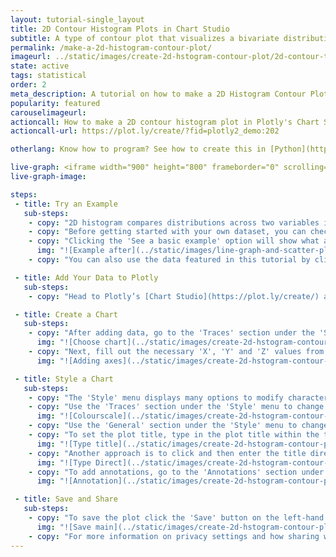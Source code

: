 ```yaml
---
layout: tutorial-single_layout
title: 2D Contour Histogram Plots in Chart Studio
subtitle: A type of contour plot that visualizes a bivariate distribution with contour lines.
permalink: /make-a-2d-histogram-contour-plot/
imageurl: ../static/images/create-2d-hstogram-contour-plot/2d-contour-thumb.png
state: active
tags: statistical
order: 2
meta_description: A tutorial on how to make a 2D Histogram Contour Plot in Chart Studio.
popularity: featured
carouselimageurl:
actioncall: How to make a 2D contour histogram plot in Plotly's Chart Studio
actioncall-url: https://plot.ly/create/?fid=plotly2_demo:202

otherlang: Know how to program? See how to create this in [Python](https://plot.ly/python/density-plots/#2d-histogram-contour-plot-with-histogram-subplots).

live-graph: <iframe width="900" height="800" frameborder="0" scrolling="no" src="https://plot.ly/~plotly2_demo/202.embed"></iframe>
live-graph-image:

steps:
 - title: Try an Example
   sub-steps:
    - copy: "2D histogram compares distributions across two variables in a contour plot fashion and the distribution is depicted by a colorscale."
    - copy: "Before getting started with your own dataset, you can check out an example. First, select the 'Type' menu. Hovering the mouse over the chart type icon, will display three options: 1) Charts like this by Plotly users, 2) View tutorials on this chart type and 3) See a basic example."
    - copy: "Clicking the 'See a basic example' option will show what a sample chart looks like after adding data and editing with the style. You'll also see what labels and style attributes were selected for this specific chart, as well as the end result."
      img: "![Example after](../static/images/line-graph-and-scatter-plot-with-excel/scatter-try-example.gif)"
    - copy: "You can also use the data featured in this tutorial by clicking on 'Open This Data in Plotly' on the left-hand side. It'll open in your workspace."

 - title: Add Your Data to Plotly
   sub-steps:
    - copy: "Head to Plotly’s [Chart Studio](https://plot.ly/create/) and add your data. You have the option of typing directly in the grid, uploading your file, or entering a URL of an online dataset. Plotly accepts .xls, .xlsx, or .csv files. For more information on how to enter your data, see [this](https://help.plot.ly/add-data-to-the-plotly-grid/) tutorial."

 - title: Create a Chart
   sub-steps:
    - copy: "After adding data, go to the 'Traces' section under the 'Structure' menu on the left-hand side. Choose the 'Type' of trace, then choose '2D Contour Histogram' under 'Distributions' chart type."
      img: "![Choose chart](../static/images/create-2d-hstogram-contour-plot/contour2D-choose-chart.png)"
    - copy: "Next, fill out the necessary 'X', 'Y' and 'Z' values from their respective dropdown menus. This will create a 2D contour, as seen below."
      img: "![Adding axes](../static/images/create-2d-hstogram-contour-plot/contour2D-values.png)"

 - title: Style a Chart
   sub-steps:
    - copy: "The 'Style' menu displays many options to modify characteristics of the overall chart layout or the individual traces. To see more options about styling the chart visit the [style and layout](https://help.plot.ly/tutorials/#layout) section of the Chart Studio documentation."
    - copy: "Use the 'Traces' section under the 'Style' menu to change the properties of the traces, such as histogram and binning attributes, color gradients, contours and line attributes."
      img: "![Colourscale](../static/images/create-2d-hstogram-contour-plot/contour2D-properties.png)"
    - copy: "Use the 'General' section under the 'Style' menu to change the layout background and margin color, set the plot title, and change the font styles."
    - copy: "To set the plot title, type in the plot title within the textbox provided under 'Title'."
      img: "![Type title](../static/images/create-2d-hstogram-contour-plot/contour2D-title.png)"
    - copy: "Another approach is to click and then enter the title directly on the plot interface. The same can be done for the axes title and the legends."
      img: "![Type Direct](../static/images/create-2d-hstogram-contour-plot/contour2D-title-direct.png)"
    - copy: "To add annotations, go to the 'Annotations' section under the 'Style' section and click on the '+ Annotation' button on the top right corner in the panel."
      img: "![Annotation](../static/images/create-2d-hstogram-contour-plot/contour2D-annotation.png)"

 - title: Save and Share
   sub-steps:
    - copy: "To save the plot click the 'Save' button on the left-hand side. A save modal will appear, as seen below, where you can specify the filenames and privacy settings for your plot and data grid."
      img: "![Save main](../static/images/create-2d-hstogram-contour-plot/contour2D-save-main.png)"
    - copy: "For more information on privacy settings and how sharing works, visit Plotly's [sharing tutorial](http://help.plot.ly/save-share-and-export-in-plotly/)."   
---
```

